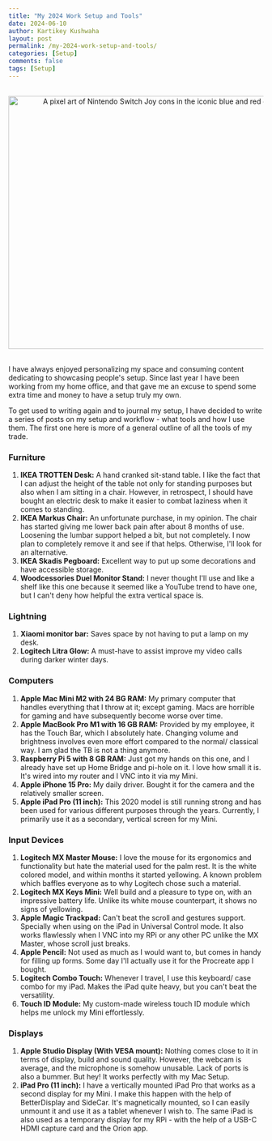 ```yaml
---
title: "My 2024 Work Setup and Tools"
date: 2024-06-10
author: Kartikey Kushwaha
layout: post
permalink: /my-2024-work-setup-and-tools/
categories: [Setup]
comments: false
tags: [Setup]
---
```


<br>

<div style="text-align: center">
    <img alt="A pixel art of Nintendo Switch Joy cons in the iconic blue and red colors." 
        height="500" width="600" src="/assets/images/workspace/10.06.2024.jpg" title="Work Desk and Pegboard" />
</div>

<br>

I have always enjoyed personalizing my space and consuming content dedicating to showcasing people's setup. Since last year I have been working from my home office, and that gave me an excuse to spend some extra time and money to have a setup truly my own.

To get used to writing again and to journal my setup, I have decided to write a series of posts on my setup and workflow - what tools and how I use them. The first one here is more of a general outline of all the tools of my trade.

### Furniture

1. **IKEA TROTTEN Desk:** A hand cranked sit-stand table. I like the fact that I can adjust the height of the table not only for standing purposes but also when I am sitting in a chair. However, in retrospect, I should have bought an electric desk to make it easier to combat laziness when it comes to standing.
2. **IKEA Markus Chair:** An unfortunate purchase, in my opinion. The chair has started giving me lower back pain after about 8 months of use. Loosening the lumbar support helped a bit, but not completely. I now plan to completely remove it and see if that helps. Otherwise, I'll look for an alternative.
3. **IKEA Skadis Pegboard:** Excellent way to put up some decorations and have accessible storage.
4. **Woodcessories Duel Monitor Stand:** I never thought I'll use and like a shelf like this one because it seemed like a YouTube trend to have one, but I can't deny how helpful the extra vertical space is.

### Lightning

1. **Xiaomi monitor bar:** Saves space by not having to put a lamp on my desk.
2. **Logitech Litra Glow:** A must-have to assist improve my video calls during darker winter days.

### Computers

1. **Apple Mac Mini M2 with 24 BG RAM:** My primary computer that handles everything that I throw at it; except gaming. Macs are horrible for gaming and have subsequently become worse over time.
2. **Apple MacBook Pro M1 with 16 GB RAM:** Provided by my employee, it has the Touch Bar, which I absolutely hate. Changing volume and brightness involves even more effort compared to the normal/ classical way. I am glad the TB is not a thing anymore.
3. **Raspberry Pi 5 with 8 GB RAM:** Just got my hands on this one, and I already have set up Home Bridge and pi-hole on it. I love how small it is. It's wired into my router and I VNC into it via my Mini.
4. **Apple iPhone 15 Pro:** My daily driver. Bought it for the camera and the relatively smaller screen.
5. **Apple iPad Pro (11 inch):** This 2020 model is still running strong and has been used for various different purposes through the years. Currently, I primarily use it as a secondary, vertical screen for my Mini.

### Input Devices

1. **Logitech MX Master Mouse:** I love the mouse for its ergonomics and functionality but hate the material used for the palm rest. It is the white colored model, and within months it started yellowing. A known problem which baffles everyone as to why Logitech chose such a material.
2. **Logitech MX Keys Mini:** Well build and a pleasure to type on, with an impressive battery life. Unlike its white mouse counterpart, it shows no signs of yellowing.
3. **Apple Magic Trackpad:** Can't beat the scroll and gestures support. Specially when using on the iPad in Universal Control mode. It also works flawlessly when I VNC into my RPi or any other PC unlike the MX Master, whose scroll just breaks.
4. **Apple Pencil:** Not used as much as I would want to, but comes in handy for filling up forms. Some day I'll actually use it for the Procreate app I bought.
5. **Logitech Combo Touch:** Whenever I travel, I use this keyboard/ case combo for my iPad. Makes the iPad quite heavy, but you can't beat the versatility.
6. **Touch ID Module:** My custom-made wireless touch ID module which helps me unlock my Mini effortlessly. 

### Displays

1. **Apple Studio Display (With VESA mount):** Nothing comes close to it in terms of display, build and sound quality. However, the webcam is average, and the microphone is somehow unusable. Lack of ports is also a bummer. But hey! It works perfectly with my Mac Setup.
2. **iPad Pro (11 inch):** I have a vertically mounted iPad Pro that works as a second display for my Mini. I make this happen with the help of BetterDisplay and SideCar. It's magnetically mounted, so I can easily unmount it and use it as a tablet whenever I wish to. The same iPad is also used as a temporary display for my RPi - with the help of a USB-C HDMI capture card and the Orion app.

